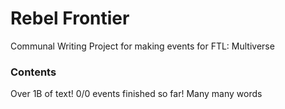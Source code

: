 # Rebel Frontier 
Communal Writing Project for making events for FTL: Multiverse 

### Contents
Over 1B of text!
0/0 events finished so far!
Many many words

